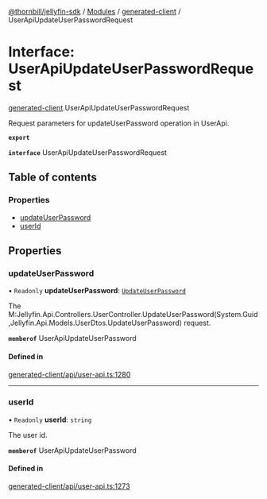 [@thornbill/jellyfin-sdk](../README.md) / [Modules](../modules.md) / [generated-client](../modules/generated_client.md) / UserApiUpdateUserPasswordRequest

# Interface: UserApiUpdateUserPasswordRequest

[generated-client](../modules/generated_client.md).UserApiUpdateUserPasswordRequest

Request parameters for updateUserPassword operation in UserApi.

**`export`**

**`interface`** UserApiUpdateUserPasswordRequest

## Table of contents

### Properties

- [updateUserPassword](generated_client.UserApiUpdateUserPasswordRequest.md#updateuserpassword)
- [userId](generated_client.UserApiUpdateUserPasswordRequest.md#userid)

## Properties

### updateUserPassword

• `Readonly` **updateUserPassword**: [`UpdateUserPassword`](generated_client.UpdateUserPassword.md)

The M:Jellyfin.Api.Controllers.UserController.UpdateUserPassword(System.Guid,Jellyfin.Api.Models.UserDtos.UpdateUserPassword) request.

**`memberof`** UserApiUpdateUserPassword

#### Defined in

[generated-client/api/user-api.ts:1280](https://github.com/jellyfin/jellyfin-sdk-typescript/blob/fa599ae/src/generated-client/api/user-api.ts#L1280)

___

### userId

• `Readonly` **userId**: `string`

The user id.

**`memberof`** UserApiUpdateUserPassword

#### Defined in

[generated-client/api/user-api.ts:1273](https://github.com/jellyfin/jellyfin-sdk-typescript/blob/fa599ae/src/generated-client/api/user-api.ts#L1273)
